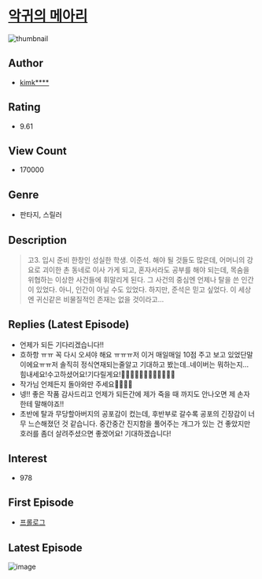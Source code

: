 # [악귀의 메아리](https://comic.naver.com/bestChallenge/list?titleId=763087)
![thumbnail](https://image-comic.pstatic.net/user_contents_data/challenge_comic/2020/12/27/333340/thumbnail_202x1648293cc62_00c7_4f30_911b_48dbb45bd7a8_00003810.JPEG)

## Author
- [kimk****](https://comic.naver.com/artistTitle?id=333340)

## Rating
- 9.61

## View Count
- 170000

## Genre
- 판타지, 스릴러

## Description
> 고3. 입시 준비 한창인 성실한 학생. 이준석. 해야 될 것들도 많은데, 어머니의 강요로 괴이한 촌 동네로 이사 가게 되고, 혼자서라도 공부를 해야 되는데, 목숨을 위협하는 이상한 사건들에 휘말리게 된다. 그 사건의 중심엔 언제나 탈을 쓴 인간이 있었다. 아니, 인간이 아닐 수도 있었다. 하지만, 준석은 믿고 싶었다. 이 세상엔 귀신같은 비물질적인 존재는 없을 것이라고...

## Replies (Latest Episode)
- 언제가 되든 기다리겠습니다!!
- 흐하항 ㅠㅠ 꼭 다시 오셔야 해요 ㅠㅠㅠ저 이거 매일매일 10점 주고 보고 있었단말이에요ㅠㅠ저 솔직히 정식연재되는줄알고 기대하고 봤는데..네이버는 뭐하는지... 힘내세요!수고하셨어요!기다릴게요!💓💓💓💓💓💓💓💓💓💓💓💓
- 작가님 언제든지 돌아와만 주세요🥺🥺💜💜
- 넹!! 좋은 작품 감사드리고 언제가 되든간에 제가 죽을 때 까지도 안나오면 제 손자한테 말해야죠!!
- 초반에 탈과 무당할아버지의 공포감이 컸는데, 후반부로 갈수록 공포의 긴장감이 너무 느슨해졌던 것 같습니다. 중간중간 진지함을 풀어주는 개그가 있는 건 좋았지만 호러를 좀더 살려주셨으면 좋겠어요! 기대하겠습니다!

## Interest
- 978

## First Episode
- [프롤로그](https://comic.naver.com/bestChallenge/detail?titleId=763087&no=1)

## Latest Episode
![image](https://image-comic.pstatic.net/user_contents_data/challenge_comic/2021/05/02/333340/upload_3487306071358529892.jpeg)

